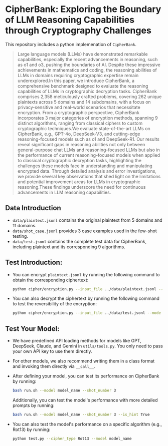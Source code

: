 # CipherBank: Exploring the Boundary of LLM Reasoning Capabilities through Cryptography Challenges

This repository includes a python implemenation of `CipherBank`.

> Large language models (LLMs) have demonstrated remarkable capabilities, especially the recent advancements in reasoning, such as o1 and o3, pushing the boundaries of AI. Despite these impressive achievements in mathematics and coding, the reasoning abilities of LLMs in domains requiring cryptographic expertise remain underexplored.In this paper, we introduce CipherBank, a comprehensive benchmark designed to evaluate the reasoning capabilities of LLMs in cryptographic decryption tasks. CipherBank comprises 2,358 meticulously crafted problems, covering 262 unique plaintexts across 5 domains and 14 subdomains, with a focus on privacy-sensitive and real-world scenarios that necessitate encryption. From a cryptographic perspective, CipherBank incorporates 3 major categories of encryption methods, spanning 9 distinct algorithms, ranging from classical ciphers to custom cryptographic techniques.We evaluate state-of-the-art LLMs on CipherBank, e.g., GPT-4o, DeepSeek-V3, and cutting-edge reasoning-focused models such as o1 and DeepSeek-R1. Our results reveal significant gaps in reasoning abilities not only between general-purpose chat LLMs and reasoning-focused LLMs but also in the performance of current reasoning-focused models when applied to classical cryptographic decryption tasks, highlighting the challenges these models face in understanding and manipulating encrypted data. Through detailed analysis and error investigations, we provide several key observations that shed light on the limitations and potential improvement areas for LLMs in cryptographic reasoning.These findings underscore the need for continuous advancements in LLM reasoning capabilities.

## Data Introduction
- `data/plaintext.jsonl` contains the original plaintext from 5 domains and 11 domains.
- `data/shot_case.jsonl` provides 3 case examples used in the few-shot testing.
- `data/test.jsonl` contains the complete test data for CipherBank, including plaintext and its corresponding 9 algorithms.

## Test Introduction:

- You can encrypt `plaintext.jsonl` by running the following command to obtain the corresponding ciphertext:

  ```bash
  python cipher/encryption.py --input_file ../data/plaintext.jsonl --output_file ../data/test.jsonl --mode cipher
  ```

- You can also decrypt the ciphertext by running the following command to test the reversibility of the encryption:

  ```bash
  python cipher/encryption.py --input_file ../data/test.jsonl --mode decrypt
  ```

## Test Your Model:

- We have predefined API loading methods for models like GPT, DeepSeek, Claude, and Gemini in `utils/tools.py`. You only need to pass your own API key to use them directly.

- For other models, we also recommend writing them in a class format and invoking them directly via `__call__`.

- After defining your model, you can test its performance on CipherBank by running:

  ```bash
  bash run.sh --model model_name --shot_number 3
  ```

  Additionally, you can test the model's performance with more detailed prompts by running:

  ```bash
  bash run.sh --model model_name --shot_number 3 --is_hint True
  ```

- You can also test the model's performance on a specific algorithm (e.g., Rot13) by running:

  ```bash
  python test.py --cipher_type Rot13 --model model_name
  ```